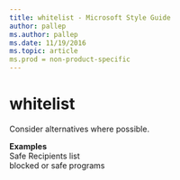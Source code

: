 ```yaml
---
title: whitelist - Microsoft Style Guide
author: pallep
ms.author: pallep
ms.date: 11/19/2016
ms.topic: article
ms.prod = non-product-specific
---
```


# whitelist

Consider alternatives where possible.

**Examples**  
Safe Recipients list   
blocked or safe programs
